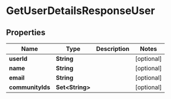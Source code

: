 

# GetUserDetailsResponseUser

## Properties

Name | Type | Description | Notes
------------ | ------------- | ------------- | -------------
**userId** | **String** |  |  [optional]
**name** | **String** |  |  [optional]
**email** | **String** |  |  [optional]
**communityIds** | **Set&lt;String&gt;** |  |  [optional]



